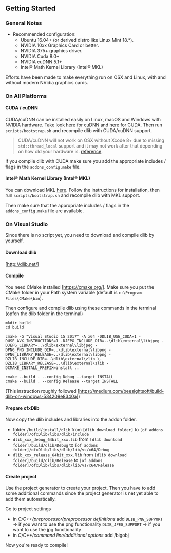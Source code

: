 ## Getting Started

### General Notes
-   Recommended configuration:
    -   Ubuntu 16.04+ (or derived distro like Linux Mint 18.\*).
    -   NVIDIA 10xx Graphics Card or better.
    -   NVIDIA 375+ graphics driver.
    -   NVIDIA Cuda 8.0+
    -   NVIDIA cuDNN 5.1+
    -   Intel® Math Kernel Library (Intel® MKL)

Efforts have been made to make everything run on OSX and Linux, with and without modern NVidia graphics cards.

### On All Platforms

#### CUDA / cuDNN

CUDA/cuDNN can be installed easily on Linux, macOS and Windows with NVIDIA hardware. Take look [here](https://developer.nvidia.com/cudnn) for cuDNN and [here](https://developer.nvidia.com/cuda-zone) for CUDA.  Then run `scripts/bootstrap.sh` and recompile dlib with CUDA/cuDNN support.

> CUDA/cuDNN will not work on OSX without Xcode 8+ due to missing `std::thread_local` support and it may not work after that depending on how old your hardware is. [reference](https://stackoverflow.com/questions/28094794/why-does-apple-clang-disallow-c11-thread-local-when-official-clang-supports).

If you compile dlib with CUDA make sure you add the appropriate includes / flags in the `addons_config.make` file.

#### Intel® Math Kernel Library (Intel® MKL)

You can download MKL [here](https://software.intel.com/en-us/mkl). Follow the instructions for installation, then run `scripts/bootstrap.sh` and recompile dlib with MKL support.

Then make sure that the appropriate includes / flags in the `addons_config.make` file are available.

### On Visual Studio 

Since there is no script yet, you need to download and compile dlib by yourself. 

#### Download dlib

[http://dlib.net/]

#### Compile
You need CMake installed [https://cmake.org/]. Make sure you put the CMake folder in your Path system variable (default is `c:\Program Files\CMake\bin`).

Then configure and compile dlib using these commands in the terminal (opfen the dlib folder in the terminal)

```
mkdir build
cd build

cmake -G "Visual Studio 15 2017" -A x64 -DDLIB_USE_CUDA=1 -DUSE_AVX_INSTRUCTIONS=1 -DJEPG_INCLUDE_DIR=..\dlib\external\libjpeg -DJEPG_LIBRARY=..\dlib\external\libjpeg -DPNG_PNG_INCLUDE_DIR=..\dlib\external\libpng -DPNG_LIBRARY_RELEASE=..\dlib\external\libpng -DZLIB_INCLUDE_DIR=..\dlib\external\zlib \-DZLIB_LIBRARY_RELEASE=..\dlib\external\zlib -DCMAKE_INSTALL_PREFIX=install ..
```

```
cmake --build . --config Debug --target INSTALL
cmake --build . --config Release --target INSTALL
```

(This instruction roughly followed [https://medium.com/beesightsoft/build-dlib-on-windows-534209e8340a])

#### Prepare ofxDlib
Now copy the dlib includes and libraries into the addon folder.

* folder `/build/install/dlib` from `[dlib download folder]` to `[of addons folder]/ofxDlib/libs/dlib/include`
* `dlib_xxx_debug_64bit_xxx.lib` from `[dlib download folder]/build/dlib/Debug`  to `[of addons folder]/ofxDlib/libs/dlib/lib/vs/x64/Debug`
* `dlib_xxx_release_64bit_xxx.lib` from `[dlib download folder]/build/dlib/Release` to `[of addons folder]/ofxDlib/libs/dlib/lib/vs/x64/Release`

#### Create project
Use the project generator to create your project. Then you have to add some additional commands since the project generator is net yet able to add them automatically.

Go to project settings
* in _C/C++/preprocessor/preprocessor definitions_ add
        `DLIB_PNG_SUPPORT`  →  if you want to use the png functionality
        `DLIB_JPEG_SUPPORT` → if you want to use the jpg functionality
* in _C/C++/command line/additional options_ add
        /bigobj

Now you're ready to compile!
